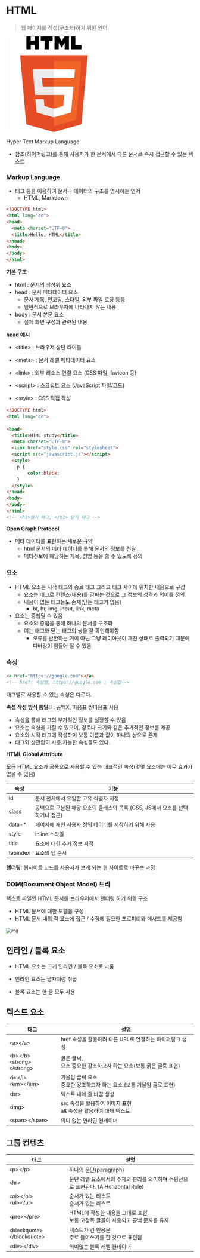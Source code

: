 # HTML

> 웹 페이지를 작성(구조화)하기 위한 언어

<img src="HTML.assets/1200px-HTML5_logo_and_wordmark.svg.png" alt="1200px-HTML5_logo_and_wordmark.svg" style="zoom:25%;" />

Hyper Text Markup Language

- 참조(하이퍼링크)를 통해 사용자가 한 문서에서 다른 문서로 즉시 접근할 수 있는 텍스트



### Markup Language

- 태그 등을 이용하여 문서나 데이터의 구조를 명시하는 언어
  - HTML, Markdown

```html
<!DOCTYPE html>
<html lang="en">
<head>
  <meta charset="UTF-8">
  <title>Hello, HTML</title>
</head>
<body>
</body>
</html>
```

**기본 구조**

- html : 문서의 최상위 요소
- head : 문서 메타데이터 요소
  - 문서 제목, 인코딩, 스타일, 외부 파일 로딩 등등
  - 일반적으로 브라우저에 나타나지 않는 내용
- body : 문서 본문 요소
  - 실제 화면 구성과 관련된 내용

**head 예시**

- \<title> : 브라우저 상단 타이틀
- \<meta> : 문서 레벨 메타데이터 요소
- \<link> : 외부 리소스 연결 요소 (CSS 파일, favicon 등)

- \<script> : 스크립트 요소 (JavaScript 파일/코드)
- \<style> : CSS 직접 작성

```html
<!DOCTYPE html>
<html lang="en">

<head>
  <title>HTML study</title>
  <meta charset="UTF-8">
  <link href="style.css" rel="stylesheet">
  <script src="javascript.js"></script>
  <style>
    p {
        color:black;
    }
  </style>
</head>
<body>
</body>
</html>
<!-- <h1>열기 태그, </h1> 닫기 태그 -->
```

**Open Graph Protocol**

- 메타 데이터를 표현하는 새로운 규약
  -  html 문서의 메타 데이터를 통해 문서의 정보를 전달 
  - 메타정보에 해당하는 제목, 성명 등을 쓸 수 있도록 정의

### 요소

- HTML 요소는 시작 태그와 종료 태그 그리고 태그 사이에 위치한 내용으로 구성
  - 요소는 태그로 컨텐츠(내용)를 감싸는 것으로 그 정보의 성격과 의미를 정의
  - 내용이 없는 태그들도 존재(닫는 태그가 없음)
    - br, hr, img, input, link, meta
- 요소는 중첩될 수 있음
  - 요소의 중첩을 통해 하나의 문서를 구조화
  - 여는 태그와 닫는 태그의 쌍을 잘 확인해야함
    - 오류를 반환하는 거이 아닌 그냥 레이아웃이 깨진 상태로 출력되기 때문에 디버깅이 힘들어 질 수 있음

### 속성

```html
<a href="https://google.com"></a>
<!-- href: 속성명, https://google.com : 속성값-->

```

태그별로 사용할 수 있는 속성은 다르다.

**속성 작성 방식 통일!!** : 공백X, 따옴표 쌍따옴표 사용

- 속성을 통해 태그의 부가적인 정보를 설정할 수 있음
- 요소는 속성을 가질 수 있으며, 경로나 크기와 같은 추가적인 정보를 제공
- 요소의 시작 태그에 작성하며 보통 이름과 값이 하나의 쌍으로 존재
- 태그와 상관없이 사용 가능한 속성들도 있다.

**HTML Global Attribute**

모든 HTML 요소가 공통으로 사용할 수 있는 대표적인 속성(몇몇 요소에는 아무 효과가 없을 수 있음)

| 속성     | 기능                                                         |
| -------- | ------------------------------------------------------------ |
| id       | 문서 전체에서 유일한 고유 식별자 지정                        |
| class    | 공백으로 구분된 해당 요소의 클래스의 목록 (CSS, JS에서 요소를 선택하거나 접근) |
| data-*   | 페이지에 개인 사용자 정의 데이터를 저장하기 위해 사용        |
| style    | inline 스타일                                                |
| title    | 요소에 대한 추가 정보 지정                                   |
| tabindex | 요소의 탭 순서                                               |



**렌더링**: 웹사이트 코드를 사용자가 보게 되는 웹 사이트로 바꾸는 과정



### DOM(Document Object Model) 트리

텍스트 파일인 HTML 문서를 브라우저에서 렌더링 하기 위한 구조

- HTML  문서에 대한 모델을 구성
- HTML 문서 내의 각 요소에 접근 / 수정에 필요한 프로퍼티와 메서드를 제공함

<img src="https://search.pstatic.net/common/?src=http%3A%2F%2Fblogfiles.naver.net%2FMjAyMDA1MDZfMjI2%2FMDAxNTg4NzE2NTc1OTA0.Nzq_W58YFGeSxANUcOmMBqIVXeZBT3dHIThu2iAHQ5Mg.sv8Q2EMaIVDpbShc4J3lRlcNDuGmz-IyW9Xulur4An8g.PNG.drv98%2Fimage.png&type=sc960_832" alt="img" style="zoom: 80%;" />

## 인라인 / 블록 요소

- HTML 요소는 크게 인라인 / 블록 요소로 나움

- 인라인 요소는 글자처럼 취급
- 블록 요소는 한 줄 모두 사용



## 텍스트 요소

| 태그                                | 설명                                                         |
| ----------------------------------- | ------------------------------------------------------------ |
| \<a>\</a>                           | href 속성을 활용하려 다른 URL로 연결하는 하이퍼링크 생성     |
| \<b>\</b><br /> \<strong>\</strong> | 굵은 글씨, <br />요소 중요한 강조하고자 하는 요소(보통 굵은 글로 표현) |
| \<i>\</i><br /> \<em>\</em>         | 기울임 글씨 요소 <br />중요한 강조하고자 하는 요소 (보통 기울임 글로 표현) |
| \<br>                               | 텍스트 내에 줄 바꿈 생성                                     |
| \<img>                              | src 속성을 활용하여 이미지 표현 <br />alt 속성을 활용하여 대체 텍스트 |
| \<span>\</span>                     | 의미 없는 인라인 컨테이너                                    |



## 그룹 컨텐츠

| 태그                         | 설명                                                         |
| ---------------------------- | ------------------------------------------------------------ |
| \<p>\</p>                    | 하나의 문단(paragraph)                                       |
| \<hr>                        | 문단 레벨 요소에서의 주제의 분리를 의미하며 수평선으로 표현된다. (A Horizontal Rule) |
| \<ol>\</ol><br />\<ul>\</ul> | 순서가 있는 리스트<br />순서가 없는 리스트                   |
| \<pre>\</pre>                | HTML에 작성한 내용을 그대로 표현.<br />보통 고정폭 글꼴이 사용되고 공백 문자를 유지 |
| \<blockquote>\</blockquote>  | 텍스트가 긴 인용문<br />주로 들여쓰기를 한 것으로 표현됨     |
| \<div>\</div>                | 의미없는 블록 래밸 컨테이너                                  |

